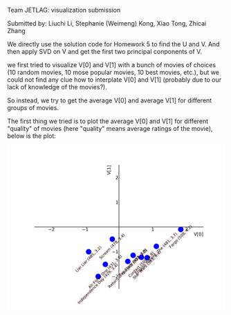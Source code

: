 Team JETLAG: visualization submission

Submitted by: Liuchi Li, Stephanie (Weimeng) Kong, Xiao Tong, Zhicai Zhang

We directly use the solution code for Homework 5 to find the U and V. And then apply SVD on V and get the first two principal conponents of V.

we first tried to visualize V[0] and V[1] with a bunch of movies of choices (10 random movies, 10 mose popular movies, 10 best movies, etc.), but we could not find any clue how to interplate V[0] and V[1] (probably due to our lack of knowledge of the movies?).

So instead, we try to get the average V[0] and average V[1] for different groups of movies.

The first thing we tried is to plot the average V[0] and V[1] for different "quality" of movies (here "quality" means average ratings of the movie), below is the plot:

![alt text](https://github.com/cs155cctw/project2/blob/master/plots/visualize_V_bias_mostpopular10movies.png)

